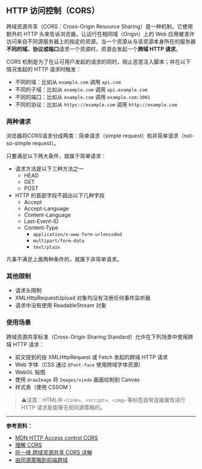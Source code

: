 ## HTTP 访问控制（CORS）

跨域资源共享（CORS：Cross-Origin Resource Sharing）是一种机制，它使用额外的 HTTP 头来告诉浏览器，让运行在相同域（Origin）上的 Web 应用被准许访问来自不同源服务器上的指定的资源。当一个资源从与该资源本身所在的服务器**不同的域、协议或端口**请求一个资源时，资源会发起一个**跨域 HTTP 请求**。

CORS 机制是为了在认可用户发起的请求的同时，阻止恶意注入脚本；并在以下情况发起的 HTTP 请求时触发：

* 不同的域：比如从 `example.com` 调用 `api.com`
* 不同的子域：比如从 `example.com` 调用 `api.example.com`
* 不同的端口：比如从 `example.com` 调用 `example.com:3001`
* 不同的协议：比如从 `https://example.com` 调用 `http://example.com`

### 两种请求

浏览器将CORS请求分成两类：简单请求（simple request）和非简单请求（not-so-simple request）。

只要满足以下两大条件，就属于简单请求：

* 请求方法是以下三种方法之一
  * HEAD
  * GET
  * POST
* HTTP 的首部字段不超出以下几种字段
  * Accept
  * Accept-Language
  * Content-Language
  * Last-Event-ID
  * Content-Type
    * `application/x-www-form-urlencoded`
    * `multipart/form-data`
    * `text/plain`

凡事不满足上面两种条件的，就属于非简单请求。

### 其他限制

* 请求头限制
* XMLHttpRequestUpload 对象均没有注册任何事件监听器
* 请求中没有使用 ReadableStream 对象

### 使用场景

跨域资源共享标准（Cross-Origin Sharing Standard）允许在下列场景中使用跨域 HTTP 请求：

* 前文提到的由 XMLHttpRequest 或 Fetch 发起的跨域 HTTP 请求
* Web 字体（CSS 通过 `@font-face` 使用跨域字体资源）
* WebGL 贴图
* 使用 `drawImage` 将 `Images/viedo` 画面绘制到 Canvas
* 样式表（使用 CSSOM ）

> ⚠️注意：HTML中 `<link>`、`<script>`、`<img>` 等标签自带连接属性进行 HTTP 请求是能够无视同源策略的。

---

**参考资料：**

* [MDN HTTP Access control CORS](https://developer.mozilla.org/zh-CN/docs/Web/HTTP/Access_control_CORS)
* [理解 CORS](https://juejin.im/post/5a97b5a3f265da23766ab19a)
* [阮一峰 跨域资源共享 CORS 详解](http://www.ruanyifeng.com/blog/2016/04/cors.html)
* [由同源策略到前端跨域](https://juejin.im/post/58f816198d6d81005874fd97)